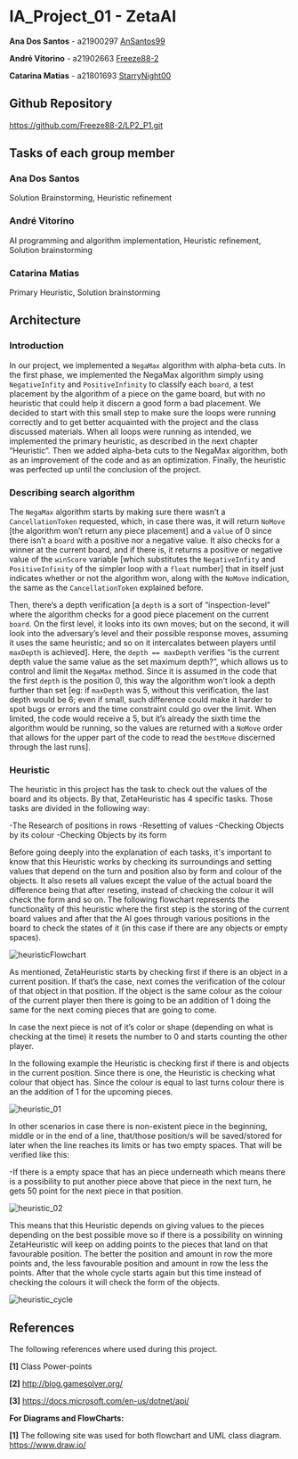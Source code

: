 # IA_Project_01 - ZetaAI

**Ana Dos Santos** - a21900297 [AnSantos99](https://github.com/AnSantos99)

**André Vitorino**  - a21902663 [Freeze88-2](https://github.com/Freeze88-2)

**Catarina Matias** - a21801693 [StarryNight00](https://github.com/StarryNight00)

## Github Repository

<https://github.com/Freeze88-2/LP2_P1.git>

## Tasks of each group member

### Ana Dos Santos

Solution Brainstorming, Heuristic refinement

### André Vitorino

AI programming and algorithm implementation, Heuristic refinement, Solution brainstorming

### Catarina Matias

Primary Heuristic, Solution brainstorming

## Architecture

### Introduction

In our project, we implemented a `NegaMax` algorithm with alpha-beta cuts.
In the first phase, we implemented the NegaMax algorithm simply using `NegativeInfity` and `PositiveInfinity` to classify each `board`, a test placement by the algorithm of a piece on the game board, but with no heuristic that could help it discern a good form a bad placement. We decided to start with this small step to make sure the loops were running correctly and to get better acquainted with the project and the class discussed materials. When all loops were running as intended, we implemented the primary heuristic, as described in the next chapter “Heuristic”. Then we added alpha-beta cuts to the NegaMax algorithm, both as an improvement of the code and as an optimization. Finally, the heuristic was perfected up until the conclusion of the project.

### Describing search algorithm

The `NegaMax` algorithm starts by making sure there wasn’t a `CancellationToken` requested, which, in case there was, it will return `NoMove` [the algorithm won’t return any piece placement] and a `value` of 0 since there isn’t a `board` with a positive nor a negative value. It also checks for a winner at the current board, and if there is, it returns a positive or negative value of the `winScore` variable [which substitutes the `NegativeInfity` and `PositiveInfinity` of the simpler loop with a `float` number] that in itself just indicates whether or not the algorithm won, along with the `NoMove` indication, the same as the `CancellationToken` explained before.

Then, there’s a depth verification [a `depth` is a sort of “inspection-level” where the algorithm checks for a good piece placement on the current `board`. On the first level, it looks into its own moves; but on the second, it will look into the adversary’s level and their possible response moves, assuming it uses the same heuristic; and so on it intercalates between players until `maxDepth` is achieved]. Here, the `depth == maxDepth` verifies “is the current depth value the same value as the set maximum depth?”, which allows us to control and limit the `NegaMax` method. Since it is assumed in the code that the first `depth` is the position 0, this way the algorithm won’t look a depth further than set [eg: if `maxDepth` was 5, without this verification, the last depth would be 6; even if small, such difference could make it harder to spot bugs or errors and the time constraint could go over the limit. When limited, the code would receive a 5, but it’s already the sixth time the algorithm would be running, so the values are returned with a `NoMove` order that allows for the upper part of the code to read the `bestMove` discerned through the last runs].

### Heuristic

The heuristic in this project has the task to check out the values of the board and its objects. By that, ZetaHeuristic has 4 specific tasks. Those tasks are divided in the following way:

-The Research of positions in rows
-Resetting of values
-Checking Objects by its colour
-Checking Objects by its form

Before going deeply into the explanation of each tasks, it's important to know that this Heuristic works by checking its surroundings and setting values that depend on the turn and position also by form and colour of the objects. It also resets all values except the value of the actual board the difference being that after reseting, instead of checking the colour it will check the form and so on.
The following flowchart represents the functionality of this heuristic where the first step is the storing of the current board values and after that the AI goes through various positions in the board to check the states of it (in this case if there are any objects or empty spaces).

![heuristicFlowchart](heuristicFlowchart.png)

As mentioned, ZetaHeuristic starts by checking first if there is an object in a current position. If that’s the case, next comes the verification of the colour of that object in that position. If the object is the same colour as the colour of the current player then there is going to be an addition of 1 doing the same for the next coming pieces that are going to come.

In case the next piece is not of it’s color or shape (depending on what is checking at the time) it resets the number to 0 and starts counting the other player.

In the following example the Heuristic is checking first if there is and objects in the current position. Since there is one, the Heuristic is checking what colour that object has. Since the colour is equal to last turns colour there is an the addition of 1 for the upcoming pieces.

![heuristic_01](heuristic_01.png)

In other scenarios in case there is non-existent piece in the beginning, middle or in the end of a line, that/those position/s will be saved/stored for later when the line reaches its limits or has two empty spaces. That will be verified like this:

-If there is a empty space that has an piece underneath which means there is a possibility to put another piece above that piece in the next turn, he gets 50 point for the next piece in that position.

![heuristic_02](heuristic_02.png)

This means that this Heuristic depends on giving values to the pieces depending on the best possible move so if there is a possibility on winning ZetaHeuristic will keep on adding points to the pieces that land on that favourable position. The better the position and amount in row the more points and, the less favourable position and amount in row the less the points. After that the whole cycle starts again but this time instead of checking the colours it will check the form of the objects.

![heuristic_cycle](heuristic_cycle.png)

## References

The following references where used during this project.

**[1]** Class Power-points

**[2]** http://blog.gamesolver.org/

**[3]** https://docs.microsoft.com/en-us/dotnet/api/

**For Diagrams and FlowCharts:**

**[1]** The following site was used for both flowchart and UML class diagram.
<https://www.draw.io/>

